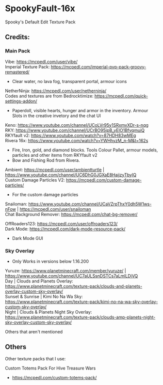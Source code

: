 # SpookyFault-16x
Spooky's Default Edit Texture Pack


## Credits:

### Main Pack

Vibe: https://mcpedl.com/user/vibe/ </br>
Imperial Texture Pack: https://mcpedl.com/imperial-pvp-pack-groovy-remastered/ </br>
 - Clear water, no lava fog, transparent portal, armour icons </br>


NetherNinja: https://mcpedl.com/user/netherninja/ </br>
Codes and textures are from Bedrocktimize: https://mcpedl.com/quick-settings-addon/ </br>
 - Paperdoll, visible hearts, hunger and armor in the inventory. Armour Slots in the creative invetory and the chat UI </br>


Keno: https://www.youtube.com/channel/UCoLVr95y1SRxmvXDr-s-nqg </br>
RKY: https://www.youtube.com/channel/UCrBO95jpB_yEIO1BfyqmuiQ </br>
RKYfault v2: https://www.youtube.com/watch?v=87HDH83wMEg </br>
Rivera 16x: https://www.youtube.com/watch?v=YWHhyzM_n-M&t=162s </br>
 - Fire, Iron, gold, and diamond blocks. Tools Colour Pallet, armour models, particles and other items from RKYfault v2 </br>
 - Bow and Fishing Rod from Rivera. </br>


Ambient: https://mcpedl.com/user/ambientturtle | https://www.youtube.com/channel/UC6DhG0JGXaE8HaijzyTbyIQ </br>
Custom Damage Particles V2: https://mcpedl.com/custom-damage-particles/ </br>
 - For the custom damage particles </br>


Snailoman: https://www.youtube.com/channel/UCaVZrpThxY0dh5W1ws-nFow | https://mcpedl.com/user/snailoman </br>
Chat Background Remover: https://mcpedl.com/chat-bg-remover/ </br>


OffRoaders123: https://mcpedl.com/user/offroaders123/ </br>
Dark Mode: https://mcpedl.com/dark-mode-resource-pack/ </br>
 - Dark Mode GUI


### Sky Overlay
 - Only Works in versions below 1.16.200 </br>

Yuruze: https://www.planetminecraft.com/member/yuruze/ | https://www.youtube.com/channel/UC7aULSsnDSTCs7aLmlLDjVQ </br>
Day | Clouds and Planets Overlay: https://www.planetminecraft.com/texture-pack/clouds-and-planets-overlay-custom-sky-overlay/ </br>
Sunset & Sunrise | Kimi No Na Wa Sky: https://www.planetminecraft.com/texture-pack/kimi-no-na-wa-sky-overlay-custom-sky-overlay/ </br>
Night | Clouds & Planets Night Sky Overlay: https://www.planetminecraft.com/texture-pack/clouds-amp-planets-night-sky-overlay-custom-sky-overlay/ </br>


Others that aren't mentioned

## Others

Other texture packs that I use:

Custom Totems Pack For Hive Treasure Wars
 - https://mcpedl.com/custom-totems-pack/
